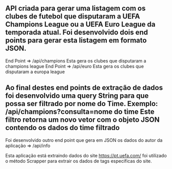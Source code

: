 API criada para gerar uma listagem com os clubes de futebol que disputaram a UEFA Champions League ou a UEFA Euro League da temporada atual.
Foi desenvolvido dois end points para gerar esta listagem em formato JSON.
--------------------------------------------------------------------------------------------
End Point => /api/champions
Esta gera os clubes que disputaram a champions league
End Point => /api/euro
Esta gera os clubes que disputaram a europa league

Ao final destes end points de extração de dados foi desenvolvido uma query String para que possa ser filtrado por nome do Time.
Exemplo: /api/champions?consulta=nome do time 
Este filtro retorna um novo vetor com o objeto JSON contendo os dados do time filtrado
--------------------------------------------------------------------------------------------


Foi desenvolvido outro end point que gera em JSON os dados do autor da aplicação => /api/info

Esta aplicação está extraindo dados do site https://pt.uefa.com/ foi utilizado o método Scrapper para extrair os dados de tags especificas do site.